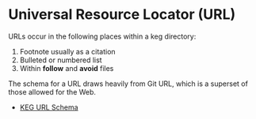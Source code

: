 # Universal Resource Locator (URL)

URLs occur in the following places within a keg directory:

1. Footnote usually as a citation
1. Bulleted or numbered list
1. Within **follow** and **avoid** files

The schema for a URL draws heavily from Git URL, which is a superset of those allowed for the Web.

* [KEG URL Schema](/schema-url)
